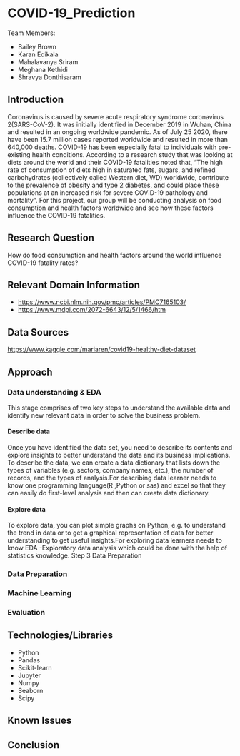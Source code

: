 # **COVID-19_Prediction**
Team Members: 
- Bailey Brown
- Karan Edikala
- Mahalavanya Sriram
- Meghana Kethidi
- Shravya Donthisaram

## Introduction

Coronavirus is caused by severe acute respiratory syndrome coronavirus 2(SARS-CoV-2).  It was initially identified in December 2019 in Wuhan, China and resulted in an ongoing worldwide pandemic.  As of July 25 2020, there have been 15.7 million cases reported worldwide and resulted in more than 640,000 deaths. COVID-19 has been especially fatal to individuals with pre-existing health conditions. According to a research study that was looking at diets around the world and their COVID-19 fatalities noted that, “The high rate of consumption of diets high in saturated fats, sugars, and refined carbohydrates (collectively called Western diet, WD) worldwide, contribute to the prevalence of obesity and type 2 diabetes, and could place these populations at an increased risk for severe COVID-19 pathology and mortality”. For this project, our group will be conducting analysis on food consumption and health factors worldwide and see how these factors influence the COVID-19 fatalities. 

## Research Question
How do food consumption and health factors around the world influence COVID-19 fatality rates?

## Relevant Domain Information
- https://www.ncbi.nlm.nih.gov/pmc/articles/PMC7165103/
- https://www.mdpi.com/2072-6643/12/5/1466/htm

## Data Sources
https://www.kaggle.com/mariaren/covid19-healthy-diet-dataset

## Approach
  
### Data understanding & EDA
This stage comprises of two key steps to understand the available data and identify new relevant data in order to solve the business problem.
#### Describe data 
Once you have identified the data set, you need to describe its contents and explore insights to better understand the data and its business implications. To describe the data, we can create a data dictionary that lists down the types of variables (e.g. sectors, company names, etc.), the number of records, and the types of analysis.For describing data learner needs to know one programming language(R ,Python or sas) and excel so that they can easily do first-level analysis and then can create data dictionary.
#### Explore data
To explore data, you can plot simple graphs on Python, e.g. to understand the trend in data or to get a graphical representation of data for better understanding to get useful insights.For exploring data learners needs to know EDA -Exploratory data analysis which could be done with the help of statistics knowledge.
Step 3 Data Preparation
  
### Data Preparation 
  
### Machine Learning   

### Evaluation 

## Technologies/Libraries
- Python 
- Pandas 
- Scikit-learn
- Jupyter
- Numpy
- Seaborn
- Scipy 

## Known Issues

## Conclusion 
